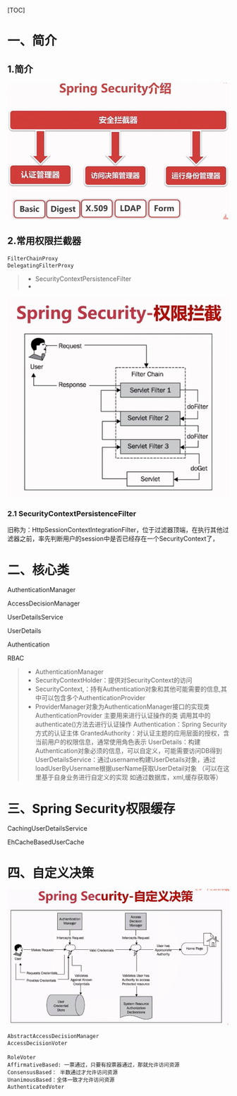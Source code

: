 [TOC]





# 一、简介

## 1.简介



![1567139936799](./images/1567139936799.png)





## 2.常用权限拦截器

```
FilterChainProxy
DelegatingFilterProxy
```





>- SecurityContextPersistenceFilter
>- 
>
>

![1567140159113](./images/1567140159113.png)



### 2.1 SecurityContextPersistenceFilter

旧称为：HttpSessionContextIntegrationFilter，位于过滤器顶端，在执行其他过滤器之前，率先判断用户的session中是否已经存在一个SecurityContext了，









# 二、核心类

AuthenticationManager

AccessDecisionManager

UserDetailsService

UserDetails

Authentication



RBAC







> - AuthenticationManager
> - SecurityContextHolder：提供对SecurityContext的访问
> - SecurityContext,：持有Authentication对象和其他可能需要的信息,其中可以包含多个AuthenticationProvider
> - ProviderManager对象为AuthenticationManager接口的实现类
>         AuthenticationProvider 主要用来进行认证操作的类 调用其中的authenticate()方法去进行认证操作
>         Authentication：Spring Security方式的认证主体
>         GrantedAuthority：对认证主题的应用层面的授权，含当前用户的权限信息，通常使用角色表示
>        UserDetails：构建Authentication对象必须的信息，可以自定义，可能需要访问DB得到
>         UserDetailsService：通过username构建UserDetails对象，通过loadUserByUsername根据userName获取UserDetail对象 （可以在这里基于自身业务进行自定义的实现  如通过数据库，xml,缓存获取等）



# 三、Spring Security权限缓存

CachingUserDetailsService

EhCacheBasedUserCache





# 四、自定义决策



![1567147511205](./images/1567147511205.png)



```
AbstractAccessDecisionManager
AccessDecisionVoter

RoleVoter
AffirmativeBased: 一票通过，只要有投票器通过，那就允许访问资源
ConsensusBased： 半数通过才允许访问资源
UnanimousBased：全体一致才允许访问资源
AuthenticatedVoter

```











